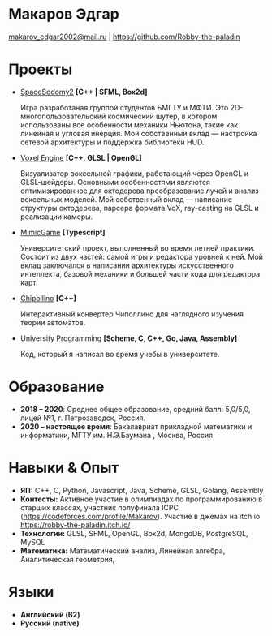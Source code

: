 # Макаров Эдгар
makarov_edgar2002@mail.ru | https://github.com/Robby-the-paladin
# Проекты
* [SpaceSodomy2](https://github.com/StarikTenger/SpaceSodomy2) **[C++ | SFML, Box2d]**
    
    Игра разработаная группой студентов БМГТУ и МФТИ. Это 2D-многопользовательский космический шутер, в котором использованы все особенности механики Ньютона, такие как линейная и угловая инерция. Мой собственный вклад — настройка сетевой архитектуры и поддержка библиотеки HUD.
* [Voxel Engine](https://github.com/StarikTenger/VoxelRendering) **[C++, GLSL | OpenGL]**

    Визуализатор воксельной графики, работающий через OpenGL и GLSL-шейдеры. Основными особенностями являются оптимизированное для октодерева преобразование лучей и анализ воксельных моделей. Мой собственный вклад — написание структуры октодерева, парсера формата VoX, ray-casting на GLSL и реализации камеры.

* [MimicGame](https://github.com/Robby-the-paladin/The-Mimic) **[Typescript]**

    Университетский проект, выполненный во время летней практики. Состоит из двух частей: самой игры и редактора уровней к ней.
    Мой вклад заключался в написании архитектуры искусственного интеллекта, базовой механики и большей части кода для редактора карт.
    
    
* [Chipollino](https://github.com/StarikTenger/Chipollino) **[C++]**

    Интерактивный конвертер Чиполлино для наглядного изучения теории автоматов.
    
* University Programming **[Scheme, C, C++, Go, Java, Assembly]**

    Код, который я написал во время учебы в университете.

# Образование
* **2018 – 2020**: Среднее общее образование, средний балл: 5,0/5,0, лицей №1, г. Петрозаводск,
Россия.
* **2020 – настоящее время**: Бакалавриат прикладной математики и информатики, МГТУ им. Н.Э.Баумана , Москва, Россия

# Навыки & Опыт
* **ЯП:** C++, C, Python, Javascript, Java, Scheme, GLSL, Golang, Assembly
* **Контесты:** Активное участие в олимпиадах по программированию в старших классах, участник полуфинала ICPC (https://codeforces.com/profile/Makarov). Участие в джемах на itch.io https://robby-the-paladin.itch.io/
* **Технологии:** GLSL, SFML, OpenGL, Box2d, MongoDB, PostgreSQL, MySQL
* **Математика:** Математический анализ, Линейная алгебра, Аналитическая геометрия, 

# Языки
* **Английский (B2)**
* **Русский (native)**
